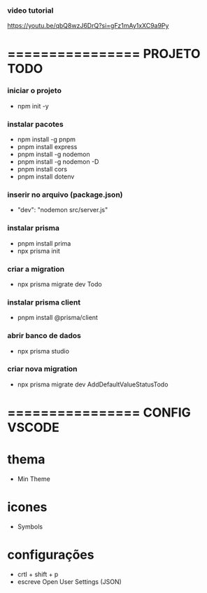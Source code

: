 ### video tutorial
https://youtu.be/qbQ8wzJ6DrQ?si=gFz1mAy1xXC9a9Py


================
  PROJETO TODO
================
### iniciar o projeto
- npm init -y


### instalar pacotes
- npm install -g pnpm
- pnpm install express
- pnpm install -g nodemon
- pnpm install -g nodemon -D
- pnpm install cors
- pnpm install dotenv


### inserir no arquivo (package.json)
- "dev": "nodemon src/server.js"


### instalar prisma
- pnpm install prima
- npx prisma init

### criar a migration
- npx prisma migrate dev Todo

### instalar prisma client
- pnpm install @prisma/client

### abrir banco de dados
- npx prisma studio

### criar nova migration
- npx prisma migrate dev AddDefaultValueStatusTodo


================
 CONFIG VSCODE
================
# thema
- Min Theme

# icones
- Symbols

# configurações
- crtl + shift + p
- escreve Open User Settings (JSON)
